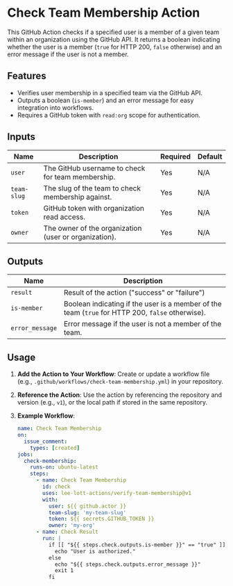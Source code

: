 # Check Team Membership Action

This GitHub Action checks if a specified user is a member of a given team within an organization using the GitHub API. It returns a boolean indicating whether the user is a member (`true` for HTTP 200, `false` otherwise) and an error message if the user is not a member.

## Features
- Verifies user membership in a specified team via the GitHub API.
- Outputs a boolean (`is-member`) and an error message for easy integration into workflows.
- Requires a GitHub token with `read:org` scope for authentication.

## Inputs
| Name        | Description                                      | Required | Default |
|-------------|--------------------------------------------------|----------|---------|
| `user`      | The GitHub username to check for team membership. | Yes      | N/A     |
| `team-slug` | The slug of the team to check membership against. | Yes      | N/A     |
| `token`     | GitHub token with organization read access.      | Yes      | N/A     |
| `owner`     | The owner of the organization (user or organization). | Yes      | N/A     |

## Outputs
| Name           | Description                                           |
|----------------|-------------------------------------------------------|
| `result`       | Result of the action ("success" or "failure")         |
| `is-member`    | Boolean indicating if the user is a member of the team (`true` for HTTP 200, `false` otherwise). |
| `error_message`| Error message if the user is not a member of the team. |

## Usage
1. **Add the Action to Your Workflow**:
   Create or update a workflow file (e.g., `.github/workflows/check-team-membership.yml`) in your repository.

2. **Reference the Action**:
   Use the action by referencing the repository and version (e.g., `v1`), or the local path if stored in the same repository.

3. **Example Workflow**:
   ```yaml
   name: Check Team Membership
   on:
     issue_comment:
       types: [created]
   jobs:
     check-membership:
       runs-on: ubuntu-latest
       steps:
         - name: Check Team Membership
           id: check
           uses: lee-lott-actions/verify-team-membership@v1
           with:
             user: ${{ github.actor }}
             team-slug: 'my-team-slug'
             token: ${{ secrets.GITHUB_TOKEN }}
             owner: 'my-org'
         - name: Check Result
           run: |
             if [[ "${{ steps.check.outputs.is-member }}" == "true" ]]; then
               echo "User is authorized."
             else
               echo "${{ steps.check.outputs.error_message }}"
               exit 1
             fi
